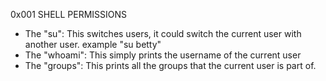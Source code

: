 0x001 SHELL PERMISSIONS
* The "su": This switches users, it could switch the current user with another user.
example "su betty"
* The "whoami": This simply prints the username of the current user
* The "groups": This prints all the groups that the current user is part of.
